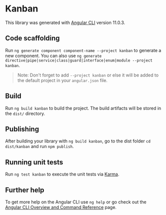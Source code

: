 # Kanban

This library was generated with [Angular CLI](https://github.com/angular/angular-cli) version 11.0.3.

## Code scaffolding

Run `ng generate component component-name --project kanban` to generate a new component. You can also use `ng generate directive|pipe|service|class|guard|interface|enum|module --project kanban`.
> Note: Don't forget to add `--project kanban` or else it will be added to the default project in your `angular.json` file. 

## Build

Run `ng build kanban` to build the project. The build artifacts will be stored in the `dist/` directory.

## Publishing

After building your library with `ng build kanban`, go to the dist folder `cd dist/kanban` and run `npm publish`.

## Running unit tests

Run `ng test kanban` to execute the unit tests via [Karma](https://karma-runner.github.io).

## Further help

To get more help on the Angular CLI use `ng help` or go check out the [Angular CLI Overview and Command Reference](https://angular.io/cli) page.
